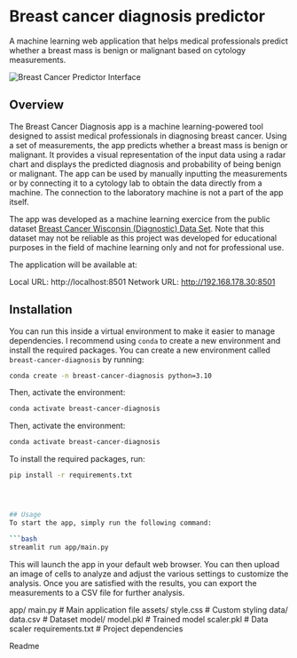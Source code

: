 # Breast cancer diagnosis predictor

A machine learning web application that helps medical professionals predict whether a breast mass is benign or malignant based on cytology measurements.

![Breast Cancer Predictor Interface](/Users/musticodes/Desktop/ml_project_predict_cancer/cancer.png)


## Overview

The Breast Cancer Diagnosis app is a machine learning-powered tool designed to assist medical professionals in diagnosing breast cancer. Using a set of measurements, the app predicts whether a breast mass is benign or malignant. It provides a visual representation of the input data using a radar chart and displays the predicted diagnosis and probability of being benign or malignant. The app can be used by manually inputting the measurements or by connecting it to a cytology lab to obtain the data directly from a machine. The connection to the laboratory machine is not a part of the app itself.

The app was developed as a machine learning exercice from the public dataset [Breast Cancer Wisconsin (Diagnostic) Data Set](https://www.kaggle.com/datasets/uciml/breast-cancer-wisconsin-data). Note that this dataset may not be reliable as this project was developed for educational purposes in the field of machine learning only and not for professional use.

The application will be available at:

Local URL: http://localhost:8501
Network URL: http://192.168.178.30:8501


## Installation

You can run this inside a virtual environment to make it easier to manage dependencies. I recommend using `conda` to create a new environment and install the required packages. You can create a new environment called `breast-cancer-diagnosis` by running:

```bash
conda create -n breast-cancer-diagnosis python=3.10 
```

Then, activate the environment:

```bash
conda activate breast-cancer-diagnosis
```

Then, activate the environment:

```bash
conda activate breast-cancer-diagnosis
```

To install the required packages, run:

```bash
pip install -r requirements.txt




## Usage
To start the app, simply run the following command:

```bash
streamlit run app/main.py
```

This will launch the app in your default web browser. You can then upload an image of cells to analyze and adjust the various settings to customize the analysis. Once you are satisfied with the results, you can export the measurements to a CSV file for further analysis.



app/
    main.py          # Main application file
assets/
    style.css        # Custom styling
data/
    data.csv         # Dataset
model/
    model.pkl        # Trained model
    scaler.pkl      # Data scaler
requirements.txt    # Project dependencies

Readme